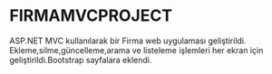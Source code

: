 # FIRMAMVCPROJECT
ASP.NET MVC kullanılarak bir Firma web uygulaması geliştirildi. Ekleme,silme,güncelleme,arama ve listeleme işlemleri her ekran için geliştirildi.Bootstrap sayfalara eklendi.
